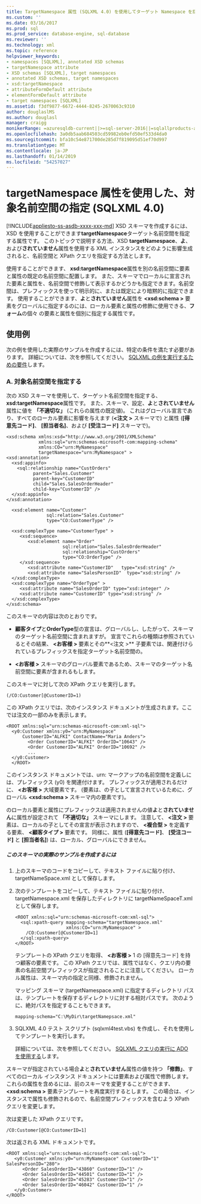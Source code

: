 ```yaml
---
title: TargetNamespace 属性 (SQLXML 4.0) を使用してターゲット Namespace を指定します。マイクロソフトのドキュメント
ms.custom: ''
ms.date: 03/16/2017
ms.prod: sql
ms.prod_service: database-engine, sql-database
ms.reviewer: ''
ms.technology: xml
ms.topic: reference
helpviewer_keywords:
- namespaces [SQLXML], annotated XSD schemas
- targetNamespace attribute
- XSD schemas [SQLXML], target namespaces
- annotated XSD schemas, target namespaces
- xsd:targetNamespace
- attributeFormDefault attribute
- elementFormDefault attribute
- target namespaces [SQLXML]
ms.assetid: f3df9877-6672-4444-8245-2670063c9310
author: douglaslMS
ms.author: douglasl
manager: craigg
monikerRange: =azuresqldb-current||>=sql-server-2016||=sqlallproducts-allversions||>=sql-server-linux-2017||=azuresqldb-mi-current
ms.openlocfilehash: 3a0db5aab684503cd59982eb0efd50ef533d4da0
ms.sourcegitcommit: bfa10c54e871700de285d7f819095d51ef70d997
ms.translationtype: MT
ms.contentlocale: ja-JP
ms.lasthandoff: 01/14/2019
ms.locfileid: "54257027"
---
```

# <a name="specifying-a-target-namespace-using-the-targetnamespace-attribute-sqlxml-40"></a>targetNamespace 属性を使用した、対象名前空間の指定 (SQLXML 4.0)
[!INCLUDE[appliesto-ss-asdb-xxxx-xxx-md](../../includes/appliesto-ss-asdb-xxxx-xxx-md.md)]
  XSD スキーマを作成するには、XSD を使用することができます**targetNamespace**ターゲット名前空間を指定する属性です。 このトピックで説明する方法、XSD **targetNamespace**、**よ**、および**されていません**属性を使用する XML インスタンスをどのように影響生成されると、名前空間と XPath クエリを指定する方法とします。  
  
 使用することができます、 **xsd:targetNamespace**属性を別の名前空間に要素と属性の既定の名前空間に配置します。 また、スキーマでローカルに宣言された要素と属性を、名前空間で修飾して表示するかどうかも指定できます。名前空間は、プレフィックスを使って明示的に、または既定により暗黙的に指定できます。 使用することができます、**よ**と**されていません**属性を **\<xsd:schema >** 要素をグローバルに指定するのには、ローカル要素と属性の修飾に使用できる、**フォーム**の個々 の要素と属性を個別に指定する属性です。  
  
## <a name="examples"></a>使用例  
 次の例を使用した実際のサンプルを作成するには、特定の条件を満たす必要があります。 詳細については、次を参照してください。 [SQLXML の例を実行するための要件](../../relational-databases/sqlxml/requirements-for-running-sqlxml-examples.md)します。  
  
### <a name="a-specifying-a-target-namespace"></a>A. 対象名前空間を指定する  
 次の XSD スキーマを使用して、ターゲット名前空間を指定する、 **xsd:targetNamespace**属性です。 また、スキーマ、設定、**よ**と**されていません**属性に値を **「不適切な」** (これらの属性の既定値)。 これはグローバル宣言であり、すべてのローカル要素に影響を与えます (**\<注文 >** スキーマで) と属性 (**[得意先コード]**、 **[担当者名]**、および **[受注コード]** スキーマで)。  
  
```  
<xsd:schema xmlns:xsd="http://www.w3.org/2001/XMLSchema"  
            xmlns:sql="urn:schemas-microsoft-com:mapping-schema"  
            xmlns:CO="urn:MyNamespace"   
            targetNamespace="urn:MyNamespace" >  
<xsd:annotation>  
  <xsd:appinfo>  
    <sql:relationship name="CustOrders"  
          parent="Sales.Customer"  
          parent-key="CustomerID"  
          child="Sales.SalesOrderHeader"  
          child-key="CustomerID" />  
  </xsd:appinfo>  
</xsd:annotation>  
  
  <xsd:element name="Customer"   
               sql:relation="Sales.Customer"   
               type="CO:CustomerType" />  
  
  <xsd:complexType name="CustomerType" >  
     <xsd:sequence>  
        <xsd:element name="Order"   
                     sql:relation="Sales.SalesOrderHeader"  
                     sql:relationship="CustOrders"  
                     type="CO:OrderType" />  
     </xsd:sequence>  
        <xsd:attribute name="CustomerID"   type="xsd:string" />   
        <xsd:attribute name="SalesPersonID"  type="xsd:string" />  
  </xsd:complexType>  
  <xsd:complexType name="OrderType" >  
     <xsd:attribute name="SalesOrderID" type="xsd:integer" />  
     <xsd:attribute name="CustomerID" type="xsd:string" />  
  </xsd:complexType>  
</xsd:schema>  
```  
  
 このスキーマの内容は次のとおりです。  
  
-   **顧客タイプ**と**OrderType**型の宣言は、グローバルし、したがって、スキーマのターゲット名前空間に含まれますが。 宣言でこれらの種類は参照されているとその結果、 **\<お客様 >** 要素とその**\<注文 >** 子要素では、関連付けられているプレフィックスを指定ターゲット名前空間の。  
  
-   **\<お客様 >** スキーマのグローバル要素であるため、スキーマのターゲット名前空間に要素が含まれるもします。  
  
 このスキーマに対して次の XPath クエリを実行します。  
  
```  
(/CO:Customer[@CustomerID=1)   
```  
  
 この XPath クエリでは、次のインスタンス ドキュメントが生成されます。ここでは注文の一部のみを表示します。  
  
```  
<ROOT xmlns:sql="urn:schemas-microsoft-com:xml-sql">  
  <y0:Customer xmlns:y0="urn:MyNamespace"   
      CustomerID="ALFKI" ContactName="Maria Anders">  
        <Order CustomerID="ALFKI" OrderID="10643" />   
        <Order CustomerID="ALFKI" OrderID="10692" />   
        ...  
  </y0:Customer>  
  </ROOT>  
```  
  
 このインスタンス ドキュメントでは、urn: マークアップの名前空間を定義しには、プレフィックス (y0) を関連付けます。 プレフィックスが適用されるだけに、 **\<お客様 >** 大域要素です。 (要素は、の子として宣言されているために、グローバル **\<xsd:schema >** スキーマ内の要素です)。  
  
 のローカル要素と属性にプレフィックスは適用されませんの値**よ**と**されていません**に属性が設定されて **「不適切な」** スキーマにします。 注意して、 **\<注文 >** 要素は、ローカルの子としてその宣言が表示されますので、 **\<複合型 >** を定義する要素、  **\<顧客タイプ >** 要素です。 同様に、属性 (**[得意先コード]**、 **[受注コード]** と **[担当者名]**) は、ローカル、グローバルにできません。  
  
##### <a name="to-create-a-working-sample-of-this-schema"></a>このスキーマの実際のサンプルを作成するには  
  
1.  上のスキーマのコードをコピーして、テキスト ファイルに貼り付け、 targetNameSpace.xml として保存します。  
  
2.  次のテンプレートをコピーして、テキスト ファイルに貼り付け、 targetNamespace.xml を保存したディレクトリに targetNameSpaceT.xml として保存します。  
  
    ```  
    <ROOT xmlns:sql="urn:schemas-microsoft-com:xml-sql">  
      <sql:xpath-query mapping-schema="targetNamespace.xml"  
                       xmlns:CO="urn:MyNamespace" >  
        /CO:Customer[@CustomerID=1]  
      </sql:xpath-query>  
    </ROOT>  
    ```  
  
     テンプレートの XPath クエリを取得、 **\<お客様 >** 1 の [得意先コード] を持つ顧客の要素です。 この XPath クエリでは、属性ではなく、クエリ内の要素の名前空間プレフィックスが指定されることに注意してください。 ローカル属性は、スキーマ内の指定と同様、修飾されません。  
  
     マッピング スキーマ (targetNamespace.xml) に指定するディレクトリ パスは、テンプレートを保存するディレクトリに対する相対パスです。 次のように、絶対パスを指定することもできます。  
  
    ```  
    mapping-schema="C:\MyDir\targetNamepsace.xml"  
    ```  
  
3.  SQLXML 4.0 テスト スクリプト (sqlxml4test.vbs) を作成し、それを使用してテンプレートを実行します。  
  
     詳細については、次を参照してください。 [SQLXML クエリの実行に ADO を使用する](../../relational-databases/sqlxml/using-ado-to-execute-sqlxml-4-0-queries.md)します。  
  
 スキーマが指定されている場合**よ**と**されていません**属性の値を持つ **「修飾」**、すべてのローカル インスタンス ドキュメントには要素および属性で修飾します。 これらの属性を含めるには、前のスキーマを変更することができます、  **\<xsd:schema >** 要素テンプレートを再度実行するとします。 この場合は、インスタンスで属性も修飾されるので、名前空間プレフィックスを含むよう XPath クエリを変更します。  
  
 次は変更した XPath クエリです。  
  
```  
/CO:Customer[@CO:CustomerID=1]  
```  
  
 次は返される XML ドキュメントです。  
  
```  
<ROOT xmlns:sql="urn:schemas-microsoft-com:xml-sql">  
   <y0:Customer xmlns:y0="urn:MyNamespace" CustomerID="1" SalesPersonID="280">  
      <Order SalesOrderID="43860" CustomerID="1" />   
      <Order SalesOrderID="44501" CustomerID="1" />   
      <Order SalesOrderID="45283" CustomerID="1" />   
      <Order SalesOrderID="46042" CustomerID="1" />   
   </y0:Customer>  
</ROOT>  
```  
  
  
